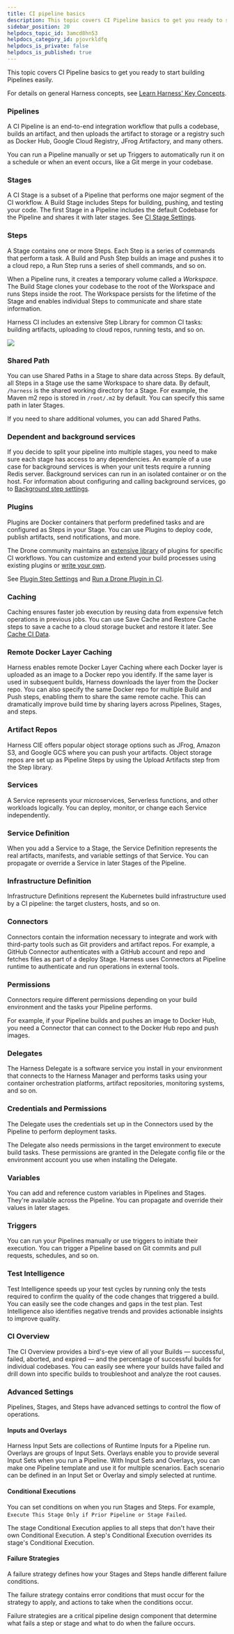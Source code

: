 ```yaml
---
title: CI pipeline basics
description: This topic covers CI Pipeline basics to get you ready to start building Pipelines easily.
sidebar_position: 20
helpdocs_topic_id: 3amcd8hn53
helpdocs_category_id: pjovrkldfq
helpdocs_is_private: false
helpdocs_is_published: true
---
```


This topic covers CI Pipeline basics to get you ready to start building Pipelines easily.

For details on general Harness concepts, see [Learn Harness' Key Concepts](../../getting-started/learn-harness-key-concepts.md).

### Pipelines

A CI Pipeline is an end-to-end integration workflow that pulls a codebase, builds an artifact, and then uploads the artifact to storage or a registry such as Docker Hub, Google Cloud Registry, JFrog Artifactory, and many others.

You can run a Pipeline manually or set up Triggers to automatically run it on a schedule or when an event occurs, like a Git merge in your codebase.

### Stages

A CI Stage is a subset of a Pipeline that performs one major segment of the CI workflow. A Build Stage includes Steps for building, pushing, and testing your code. The first Stage in a Pipeline includes the default Codebase for the Pipeline and shares it with later stages. See [CI Stage Settings](../ci-technical-reference/ci-stage-settings.md).

### Steps

A Stage contains one or more Steps. Each Step is a series of commands that perform a task. A Build and Push Step builds an image and pushes it to a cloud repo, a Run Step runs a series of shell commands, and so on.

When a Pipeline runs, it creates a temporary volume called a *Workspace*. The Build Stage clones your codebase to the root of the Workspace and runs Steps inside the root. The Workspace persists for the lifetime of the Stage and enables individual Steps to communicate and share state information.

Harness CI includes an extensive Step Library for common CI tasks: building artifacts, uploading to cloud repos, running tests, and so on.

![](./static/ci-pipeline-basics-510.png)

### Shared Path

You can use Shared Paths in a Stage to share data across Steps. By default, all Steps in a Stage use the same Workspace to share data. By default, `/harness` is the shared working directory for a Stage. For example, the Maven m2 repo is stored in `/root/.m2` by default. You can specify this same path in later Stages.

If you need to share additional volumes, you can add Shared Paths.

### Dependent and background services

If you decide to split your pipeline into multiple stages, you need to make sure each stage has access to any dependencies. An example of a use case for background services is when your unit tests require a running Redis server. Background services can run in an isolated container or on the host. For information about configuring and calling background services, go to [Background step settings](../ci-technical-reference/background-step-settings.md).

### Plugins

Plugins are Docker containers that perform predefined tasks and are configured as Steps in your Stage. You can use Plugins to deploy code, publish artifacts, send notifications, and more.

The Drone community maintains an [extensive library](https://plugins.drone.io/) of plugins for specific CI workflows. You can customize and extend your build processes using existing plugins or [write your own](https://harness.io/blog/continuous-integration/write-first-plugin-for-cie/).

See [Plugin Step Settings](../ci-technical-reference/plugin-step-settings-reference.md) and [Run a Drone Plugin in CI](../use-ci/use-drone-plugins/run-a-drone-plugin-in-ci.md).

### Caching

Caching ensures faster job execution by reusing data from expensive fetch operations in previous jobs. You can use Save Cache and Restore Cache steps to save a cache to a cloud storage bucket and restore it later. See [Cache CI Data](/docs/category/share-and-cache-ci-data).

### Remote Docker Layer Caching

Harness enables remote Docker Layer Caching where each Docker layer is uploaded as an image to a Docker repo you identify. If the same layer is used in subsequent builds, Harness downloads the layer from the Docker repo. You can also specify the same Docker repo for multiple Build and Push steps, enabling them to share the same remote cache. This can dramatically improve build time by sharing layers across Pipelines, Stages, and steps.

### Artifact Repos

Harness CIE offers popular object storage options such as JFrog, Amazon S3, and Google GCS where you can push your artifacts. Object storage repos are set up as Pipeline Steps by using the Upload Artifacts step from the Step library.

### Services

A Service represents your microservices, Serverless functions, and other workloads logically. You can deploy, monitor, or change each Service independently.

### Service Definition

When you add a Service to a Stage, the Service Definition represents the real artifacts, manifests, and variable settings of that Service. You can propagate or override a Service in later Stages of the Pipeline.

### Infrastructure Definition

Infrastructure Definitions represent the Kubernetes build infrastructure used by a CI pipeline: the target clusters, hosts, and so on.

### Connectors

Connectors contain the information necessary to integrate and work with third-party tools such as Git providers and artifact repos. For example, a GitHub Connector authenticates with a GitHub account and repo and fetches files as part of a deploy Stage. Harness uses Connectors at Pipeline runtime to authenticate and run operations in external tools.

### Permissions

Connectors require different permissions depending on your build environment and the tasks your Pipeline performs.

For example, if your Pipeline builds and pushes an image to Docker Hub, you need a Connector that can connect to the Docker Hub repo and push images.

### Delegates

The Harness Delegate is a software service you install in your environment that connects to the Harness Manager and performs tasks using your container orchestration platforms, artifact repositories, monitoring systems, and so on.

### Credentials and Permissions

The Delegate uses the credentials set up in the Connectors used by the Pipeline to perform deployment tasks.

The Delegate also needs permissions in the target environment to execute build tasks. These permissions are granted in the Delegate config file or the environment account you use when installing the Delegate.

### Variables

You can add and reference custom variables in Pipelines and Stages. They're available across the Pipeline. You can propagate and override their values in later stages.

### Triggers

You can run your Pipelines manually or use triggers to initiate their execution. You can trigger a Pipeline based on Git commits and pull requests, schedules, and so on.

### Test Intelligence

Test Intelligence speeds up your test cycles by running only the tests required to confirm the quality of the code changes that triggered a build. You can easily see the code changes and gaps in the test plan. Test Intelligence also identifies negative trends and provides actionable insights to improve quality.

### CI Overview

The CI Overview provides a bird's-eye view of all your Builds — successful, failed, aborted, and expired — and the percentage of successful builds for individual codebases. You can easily see where your builds have failed and drill down into specific builds to troubleshoot and analyze the root causes.

### Advanced Settings

Pipelines, Stages, and Steps have advanced settings to control the flow of operations.

#### Inputs and Overlays

Harness Input Sets are collections of Runtime Inputs for a Pipeline run. Overlays are groups of Input Sets. Overlays enable you to provide several Input Sets when you run a Pipeline. With Input Sets and Overlays, you can make one Pipeline template and use it for multiple scenarios. Each scenario can be defined in an Input Set or Overlay and simply selected at runtime.

#### Conditional Executions

You can set conditions on when you run Stages and Steps. For example, `Execute This Stage Only if Prior Pipeline or Stage Failed`.

The stage Conditional Execution applies to all steps that don't have their own Conditional Execution. A step's Conditional Execution overrides its stage's Conditional Execution.

#### Failure Strategies

A failure strategy defines how your Stages and Steps handle different failure conditions.

The failure strategy contains error conditions that must occur for the strategy to apply, and actions to take when the conditions occur.

Failure strategies are a critical pipeline design component that determine what fails a step or stage and what to do when the failure occurs.

